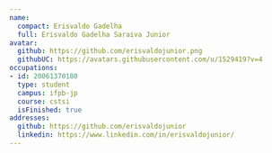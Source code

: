 ```yaml
---
name:
  compact: Erisvaldo Gadelha
  full: Erisvaldo Gadelha Saraiva Junior
avatar:
  github: https://github.com/erisvaldojunior.png
  githubUC: https://avatars.githubusercontent.com/u/1529419?v=4
occupations:
- id: 20061370180
  type: student
  campus: ifpb-jp
  course: cstsi
  isFinished: true
addresses:
  github: https://github.com/erisvaldojunior
  linkedin: https://www.linkedin.com/in/erisvaldojunior/
---
```

